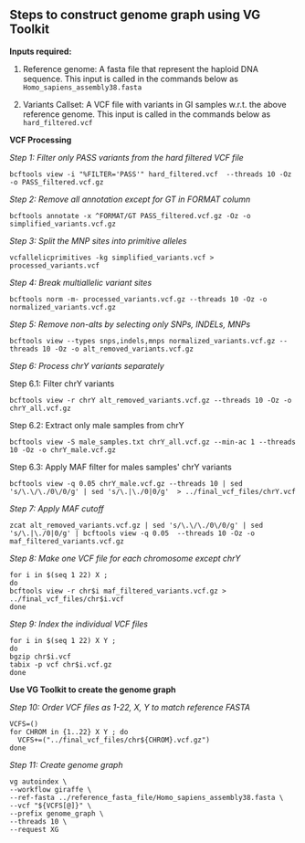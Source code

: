 ## Steps to construct genome graph using VG Toolkit

**Inputs required:**

1) Reference genome: A fasta file that represent the haploid DNA sequence. This input is called in the commands below as ```Homo_sapiens_assembly38.fasta```

2) Variants Callset: A VCF file with variants in GI samples w.r.t. the above reference genome. This input is called in the commands below as ```hard_filtered.vcf```

**VCF Processing**

*Step 1: Filter only PASS variants from the hard filtered VCF file*

```
bcftools view -i "%FILTER='PASS'" hard_filtered.vcf  --threads 10 -Oz -o PASS_filtered.vcf.gz
```

*Step 2: Remove all annotation except for GT in FORMAT column*

```
bcftools annotate -x ^FORMAT/GT PASS_filtered.vcf.gz -Oz -o simplified_variants.vcf.gz
```

*Step 3: Split the MNP sites into primitive alleles*

```
vcfallelicprimitives -kg simplified_variants.vcf > processed_variants.vcf
```

*Step 4: Break multiallelic variant sites*

```
bcftools norm -m- processed_variants.vcf.gz --threads 10 -Oz -o normalized_variants.vcf.gz
```

*Step 5: Remove non-alts by selecting only SNPs, INDELs, MNPs*

```
bcftools view --types snps,indels,mnps normalized_variants.vcf.gz --threads 10 -Oz -o alt_removed_variants.vcf.gz
```


*Step 6: Process chrY variants separately*

Step 6.1: Filter chrY variants

```
bcftools view -r chrY alt_removed_variants.vcf.gz --threads 10 -Oz -o chrY_all.vcf.gz
```

Step 6.2: Extract only male samples from chrY

```
bcftools view -S male_samples.txt chrY_all.vcf.gz --min-ac 1 --threads 10 -Oz -o chrY_male.vcf.gz
```

Step 6.3: Apply MAF filter for males samples' chrY variants

```
bcftools view -q 0.05 chrY_male.vcf.gz --threads 10 | sed 's/\.\/\./0\/0/g' | sed 's/\.|\./0|0/g'  > ../final_vcf_files/chrY.vcf
```

*Step 7: Apply MAF cutoff*

```
zcat alt_removed_variants.vcf.gz | sed 's/\.\/\./0\/0/g' | sed 's/\.|\./0|0/g' | bcftools view -q 0.05  --threads 10 -Oz -o maf_filtered_variants.vcf.gz
```

*Step 8: Make one VCF file for each chromosome except chrY*

```
for i in $(seq 1 22) X ; 
do 
bcftools view -r chr$i maf_filtered_variants.vcf.gz > ../final_vcf_files/chr$i.vcf 
done
```

*Step 9: Index the individual VCF files*

```
for i in $(seq 1 22) X Y ;
do 
bgzip chr$i.vcf 
tabix -p vcf chr$i.vcf.gz
done
```


**Use VG Toolkit to create the genome graph**

*Step 10: Order VCF files as 1-22, X, Y to match reference FASTA*

```
VCFS=()
for CHROM in {1..22} X Y ; do
  VCFS+=("../final_vcf_files/chr${CHROM}.vcf.gz")
done
```


*Step 11: Create genome graph*

```
vg autoindex \
--workflow giraffe \
--ref-fasta ../reference_fasta_file/Homo_sapiens_assembly38.fasta \
--vcf "${VCFS[@]}" \
--prefix genome_graph \
--threads 10 \
--request XG
``` 